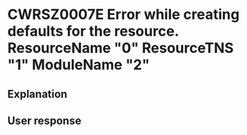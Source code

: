# CWRSZ0007E Error while creating defaults for the resource. ResourceName "0" ResourceTNS "1" ModuleName "2"

## Explanation

## User response